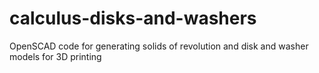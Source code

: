 # calculus-disks-and-washers
OpenSCAD code for generating solids of revolution and disk and washer models for 3D printing
